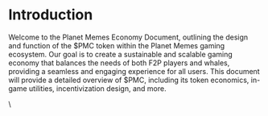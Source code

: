# Introduction

Welcome to the Planet Memes Economy Document, outlining the design and function of the $PMC token within the Planet Memes gaming ecosystem. Our goal is to create a sustainable and scalable gaming economy that balances the needs of both F2P players and whales, providing a seamless and engaging experience for all users. This document will provide a detailed overview of $PMC, including its token economics, in-game utilities, incentivization design, and more.



\
